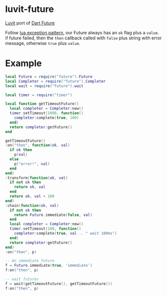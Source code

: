 luvit-future
============

[Luvit](https://github.com/luvit/luvit) port of [Dart Future](http://api.dartlang.org/docs/continuous/dart_core/Future.html)

Follow [lua exception pattern](http://www.lua.org/wshop06/Belmonte.pdf), our Future always has an `ok` flag plus a `value`. if future failed, then 
the `then` callback called with `false` plus string with error message, otherwise `true` plus `value`.

Example
=======

```lua
local Future = require("future").Future
local Completer = require("future").Completer
local wait = require("future").wait

local timer = require("timer")

local function getTimeoutFuture()
  local completer = Completer:new()
  timer.setTimeout(1000, function()
    completer:complete(true, 100)
  end)
  return completer:getFuture()
end

getTimeoutFuture()
:on("then", function(ok, val)
  if ok then
    p(val)
  else
    p("error!", val)
  end
end)
:transform(function(ok, val)
  if not ok then
    return ok, val
  end
  return ok, val + 100
end)
:chain(function(ok, val)
  if not ok then
    return Future.immediate(false, val) 
  end
  local completer = Completer:new()
  timer.setTimeout(100, function()
    completer:complete(true, val .. " wait 100ms")
  end)
  return completer:getFuture()
end)
:on("then", p)

-- An immediate future
f = Future.immediate(true, 'immediate')
f:on("then", p)

-- wait futures
f = wait(getTimeoutFuture(), getTimeoutFuture())
f:on("then", p)
```